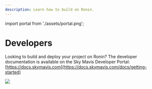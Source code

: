 ```yaml
---
description: Learn how to build on Ronin.
---
```


import portal from './assets/portal.png';

# Developers
Looking to build and deploy your project on Ronin? The developer documentation is available on the Sky Mavis Developer Portal: [https://docs.skymavis.com](https://docs.skymavis.com/docs/getting-started)

<img src={portal} width={1400} />
